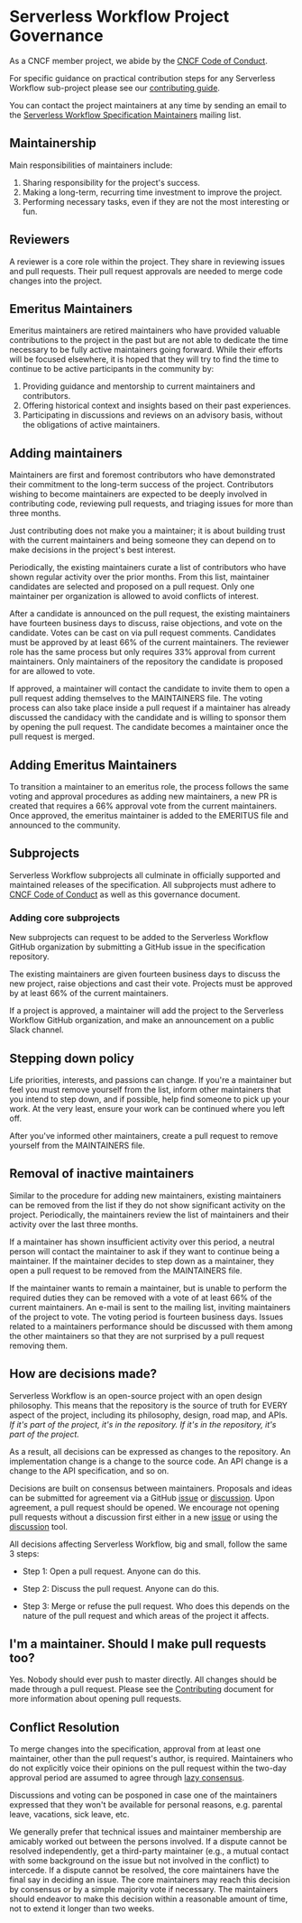 # Serverless Workflow Project Governance

As a CNCF member project, we abide by the [CNCF Code of Conduct](https://github.com/cncf/foundation/blob/master/code-of-conduct.md).

For specific guidance on practical contribution steps for any Serverless Workflow sub-project please
see our [contributing guide](contributing.md).

You can contact the project maintainers at any time by sending an email to the 
[Serverless Workflow Specification Maintainers](mailto:cncf-serverlessws-maintainers@lists.cncf.io)
 mailing list.

## Maintainership

Main responsibilities of maintainers include:

1) Sharing responsibility for the project's success.
2) Making a long-term, recurring time investment to improve the project.
3) Performing necessary tasks, even if they are not the most interesting or fun.

## Reviewers

A reviewer is a core role within the project. They share in reviewing issues and pull requests.
Their pull request approvals are needed to merge code changes into the project.

## Emeritus Maintainers

Emeritus maintainers are retired maintainers who have provided valuable contributions to the project in the past but are not able to dedicate the time necessary to be fully active maintainers going forward. While their efforts will be focused elsewhere, it is hoped that they will try to find the time to continue to be active participants in the community by:

1) Providing guidance and mentorship to current maintainers and contributors.
2) Offering historical context and insights based on their past experiences.
3) Participating in discussions and reviews on an advisory basis, without the obligations of active maintainers.

## Adding maintainers

Maintainers are first and foremost contributors who have demonstrated their commitment to the long-term success of the project. Contributors wishing to become maintainers are expected to be deeply involved in contributing code, reviewing pull requests, and triaging issues for more than three months.

Just contributing does not make you a maintainer; it is about building trust with the current maintainers and being someone they can depend on to make decisions in the project's best interest.

Periodically, the existing maintainers curate a list of contributors who have shown regular activity over the prior months. From this list, maintainer candidates are selected and proposed on a pull request. Only one maintainer per organization is allowed to avoid conflicts of interest.

After a candidate is announced on the pull request, the existing maintainers have fourteen business days to discuss, raise objections, and vote on the candidate. Votes can be cast on via pull request comments. Candidates must be approved by at least 66% of the current maintainers. The reviewer role has the same process but only requires 33% approval from current maintainers. Only maintainers of the repository the candidate is proposed for are allowed to vote.

If approved, a maintainer will contact the candidate to invite them to open a pull request adding themselves to the MAINTAINERS file. The voting process can also take place inside a pull request if a maintainer has already discussed the candidacy with the candidate and is willing to sponsor them by opening the pull request. The candidate becomes a maintainer once the pull request is merged.

## Adding Emeritus Maintainers

To transition a maintainer to an emeritus role, the process follows the same voting and approval procedures as adding new maintainers, a new PR is created that requires a 66% approval vote from the current maintainers. Once approved, the emeritus maintainer is added to the EMERITUS file and announced to the community.

## Subprojects

Serverless Workflow subprojects all culminate in officially supported and
maintained releases of the specification.
All subprojects must adhere to
[CNCF Code of Conduct](https://github.com/cncf/foundation/blob/master/code-of-conduct.md)
as well as this governance document.

### Adding core subprojects

New subprojects can request to be added to the Serverless Workflow GitHub
organization by submitting a GitHub issue in the specification repository.

The existing maintainers are given fourteen business days to discuss the new
project, raise objections and cast their vote. Projects must be approved by at
least 66% of the current maintainers.

If a project is approved, a maintainer will add the project to the Serverless Workflow
GitHub organization, and make an announcement on a public Slack channel.

## Stepping down policy

Life priorities, interests, and passions can change. If you're a maintainer but
feel you must remove yourself from the list, inform other maintainers that you
intend to step down, and if possible, help find someone to pick up your work.
At the very least, ensure your work can be continued where you left off.

After you've informed other maintainers, create a pull request to remove
yourself from the MAINTAINERS file.

## Removal of inactive maintainers

Similar to the procedure for adding new maintainers, existing maintainers can
be removed from the list if they do not show significant activity on the
project. Periodically, the maintainers review the list of maintainers and their
activity over the last three months.

If a maintainer has shown insufficient activity over this period, a neutral
person will contact the maintainer to ask if they want to continue being
a maintainer. If the maintainer decides to step down as a maintainer, they
open a pull request to be removed from the MAINTAINERS file.

If the maintainer wants to remain a maintainer, but is unable to perform the
required duties they can be removed with a vote of at least 66% of
the current maintainers. An e-mail is sent to the
mailing list, inviting maintainers of the project to vote. The voting period is
fourteen business days. Issues related to a maintainers performance should be
discussed with them among the other maintainers so that they are not surprised
by a pull request removing them.

## How are decisions made?

Serverless Workflow is an open-source project with an open design philosophy. This means
that the repository is the source of truth for EVERY aspect of the project,
including its philosophy, design, road map, and APIs. *If it's part of the
project, it's in the repository. If it's in the repository, it's part of the project.*

As a result, all decisions can be expressed as changes to the repository. An
implementation change is a change to the source code. An API change is a change
to the API specification, and so on.

Decisions are built on consensus between maintainers. Proposals and ideas can be submitted
for agreement via a GitHub [issue](issues) or [discussion](discussions).
Upon agreement, a pull request should be opened. We encourage not opening pull
requests without a discussion first either in a new [issue](issues) or using
the [discussion](discussions) tool.

All decisions affecting Serverless Workflow, big and small, follow the same 3 steps:

* Step 1: Open a pull request. Anyone can do this.

* Step 2: Discuss the pull request. Anyone can do this.

* Step 3: Merge or refuse the pull request. Who does this depends on the nature
of the pull request and which areas of the project it affects.

## I'm a maintainer. Should I make pull requests too?

Yes. Nobody should ever push to master directly. All changes should be
made through a pull request. Please see the [Contributing](contributing.md)
document for more information about opening pull requests.

## Conflict Resolution

To merge changes into the specification, approval from at least one maintainer, other than the pull request's author, is required.
Maintainers who do not explicitly voice their opinions on the pull request within the two-day approval period are assumed to agree through [lazy consensus](http://communitymgt.wikia.com/wiki/Lazy_consensus).

Discussions and voting can be posponed in case one of the maintainers expressed that
they won't be available for personal reasons, e.g. parental leave, vacations, sick leave, etc.

We generally prefer that technical issues and maintainer membership are amicably
worked out between the persons involved. If a dispute cannot be resolved independently,
get a third-party maintainer (e.g., a mutual contact with some background on the issue
but not involved in the conflict) to intercede. If a dispute cannot be resolved,
the core maintainers have the final say in deciding an issue. The core maintainers
may reach this decision by consensus or by a simple majority vote if necessary.
The maintainers should endeavor to make this decision within a reasonable amount
of time, not to extend it longer than two weeks.
